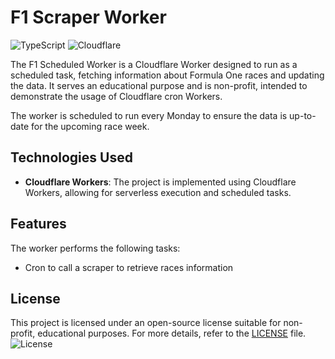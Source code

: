 # F1 Scraper Worker

![TypeScript](https://img.shields.io/badge/TypeScript-3178C6?logo=typescript&logoColor=white)
![Cloudflare](https://img.shields.io/badge/Technology-Cloudflare-blue)

The F1 Scheduled Worker is a Cloudflare Worker designed to run as a scheduled task, fetching information about Formula One races and updating the data. It serves an educational purpose and is non-profit, intended to demonstrate the usage of Cloudflare cron Workers.

The worker is scheduled to run every Monday to ensure the data is up-to-date for the upcoming race week.

## Technologies Used

- **Cloudflare Workers**: The project is implemented using Cloudflare Workers, allowing for serverless execution and scheduled tasks.

## Features

The worker performs the following tasks:
- Cron to call a scraper to retrieve races information

## License

This project is licensed under an open-source license suitable for non-profit, educational purposes. For more details, refer to the [LICENSE](./license) file. ![License](https://img.shields.io/badge/License-Non--Profit%20Educational%20Use-lightgrey)
